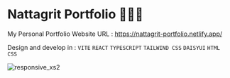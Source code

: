 # Nattagrit Portfolio 👨🏻‍💻
My Personal Portfolio Website URL : https://nattagrit-portfolio.netlify.app/ 

Design and develop in : `VITE` `REACT` `TYPESCRIPT` `TAILWIND CSS` `DAISYUI` `HTML` `CSS` 

![responsive_xs2](https://github.com/Basicbay/Portfolio-Website/assets/151770227/e2a4d506-08b8-4807-810d-7de8ec426e88)
